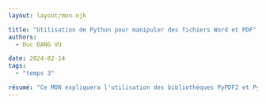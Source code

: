 ```yaml
---
layout: layout/mon.njk

title: "Utilisation de Python pour manipuler des fichiers Word et PDF"
authors:
  - Duc DANG VU

date: 2024-02-14
tags: 
  - "temps 3"

résumé: "Ce MON expliquera l'utilisation des bibliothèques PyPDF2 et Python-Docx pour manipuler des fichiers Word et PDF."
---
```

